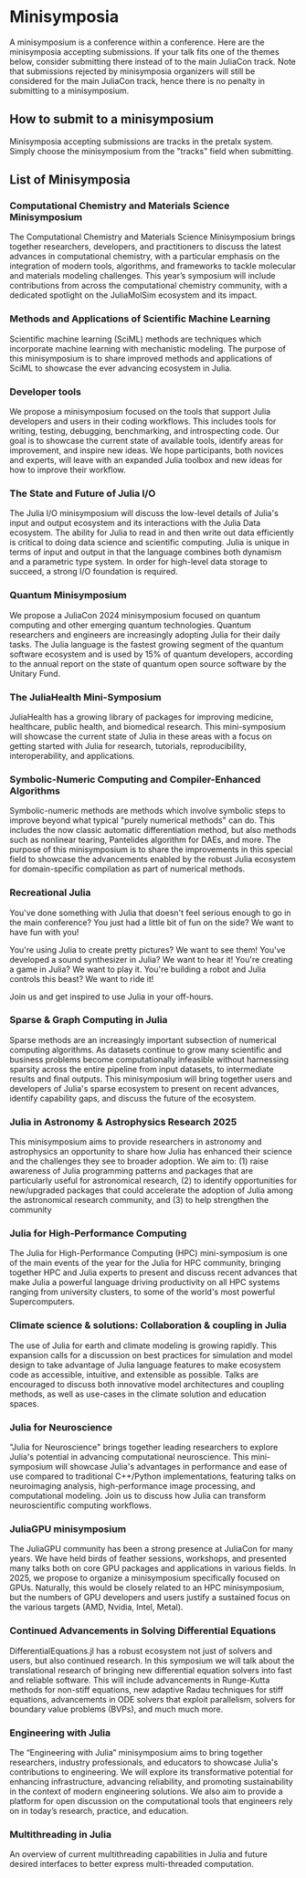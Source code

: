 # Minisymposia

A minisymposium is a conference within a conference. Here are the minisymposia accepting submissions. If your talk fits one of the themes below, consider submitting there instead of to the main JuliaCon track. Note that submissions rejected by minisymposia organizers will still be considered for the main JuliaCon track, hence there is no penalty in submitting to a minisymposium.


## How to submit to a minisymposium

Minisymposia accepting submissions are tracks in the pretalx system. Simply choose the minisymposium from the
"tracks" field when submitting.

## List of Minisymposia

### Computational Chemistry and Materials Science Minisymposium

The Computational Chemistry and Materials Science Minisymposium brings together researchers, developers, and practitioners to discuss the latest advances in computational chemistry, with a particular emphasis on the integration of modern tools, algorithms, and frameworks to tackle molecular and materials modeling challenges. This year’s symposium will include contributions from across the computational chemistry community, with a dedicated spotlight on the JuliaMolSim ecosystem and its impact.

### Methods and Applications of Scientific Machine Learning

Scientific machine learning (SciML) methods are techniques which incorporate machine learning with mechanistic modeling. The purpose of this minisymposium is to share improved methods and applications of SciML to showcase the ever advancing ecosystem in Julia.

### Developer tools

We propose a minisymposium focused on the tools that support Julia developers and users in their coding workflows. This includes tools for writing, testing, debugging, benchmarking, and introspecting code. Our goal is to showcase the current state of available tools, identify areas for improvement, and inspire new ideas. We hope participants, both novices and experts, will leave with an expanded Julia toolbox and new ideas for how to improve their workflow.

### The State and Future of Julia I/O

The Julia I/O minisymposium will discuss the low-level details of Julia's input and output ecosystem and its interactions with the Julia Data ecosystem. The ability for Julia to read in and then write out data efficiently is critical to doing data science and scientific computing. Julia is unique in terms of input and output in that the language combines both dynamism and a parametric type system. In order for high-level data storage to succeed, a strong I/O foundation is required.

### Quantum Minisymposium

We propose a JuliaCon 2024 minisymposium focused on quantum computing and other emerging quantum technologies. Quantum researchers and engineers are increasingly adopting Julia for their daily tasks. The Julia language is the fastest growing segment of the quantum software ecosystem and is used by 15% of quantum developers, according to the annual report on the state of quantum open source software by the Unitary Fund.

### The JuliaHealth Mini-Symposium

JuliaHealth has a growing library of packages for improving medicine, healthcare, public health, and biomedical research. This mini-symposium will showcase the current state of Julia in these areas with a focus on getting started with Julia for research, tutorials, reproducibility, interoperability, and applications.

### Symbolic-Numeric Computing and Compiler-Enhanced Algorithms

Symbolic-numeric methods are methods which involve symbolic steps to improve beyond what typical "purely numerical methods" can do. This includes the now classic automatic differentiation method, but also methods such as nonlinear tearing, Pantelides algorithm for DAEs, and more. The purpose of this minisymposium is to share the improvements in this special field to showcase the advancements enabled by the robust Julia ecosystem for domain-specific compilation as part of numerical methods.

### Recreational Julia	

You've done something with Julia that doesn't feel serious enough to go in the main conference? You just had a little bit of fun on the side? We want to have fun with you!

You're using Julia to create pretty pictures? We want to see them!
You've developed a sound synthesizer in Julia? We want to hear it!
You're creating a game in Julia? We want to play it.
You're building a robot and Julia controls this beast? We want to ride it!

Join us and get inspired to use Julia in your off-hours.

### Sparse & Graph Computing in Julia

Sparse methods are an increasingly important subsection of numerical computing algorithms. As datasets continue to grow many scientific and business problems become computationally infeasible without harnessing sparsity across the entire pipeline from input datasets, to intermediate results and final outputs. This minisymposium will bring together users and developers of Julia's sparse ecosystem to present on recent advances, identify capability gaps, and discuss the future of the ecosystem.

### Julia in Astronomy & Astrophysics Research 2025

This minisymposium aims to provide researchers in astronomy and astrophysics an opportunity to share how Julia has enhanced their science and the challenges they see to broader adoption. We aim to: (1) raise awareness of Julia programming patterns and packages that are particularly useful for astronomical research, (2) to identify opportunities for new/upgraded packages that could accelerate the adoption of Julia among the astronomical research community, and (3) to help strengthen the community

### Julia for High-Performance Computing

The Julia for High-Performance Computing (HPC) mini-symposium is one of the main events of the year for the Julia for HPC community, bringing together HPC and Julia experts to present and discuss recent advances that make Julia a powerful language driving productivity on all HPC systems ranging from university clusters, to some of the world's most powerful Supercomputers.

### Climate science & solutions: Collaboration & coupling in Julia

The use of Julia for earth and climate modeling is growing rapidly. This expansion calls for a discussion on best practices for simulation and model design to take advantage of Julia language features to make ecosystem code as accessible, intuitive, and extensible as possible. Talks are encouraged to discuss both innovative model architectures and coupling methods, as well as use-cases in the climate solution and education spaces.

### Julia for Neuroscience

"Julia for Neuroscience" brings together leading researchers to explore Julia's potential in advancing computational neuroscience. This mini-symposium will showcase Julia's advantages in performance and ease of use compared to traditional C++/Python implementations, featuring talks on neuroimaging analysis, high-performance image processing, and computational modeling. Join us to discuss how Julia can transform neuroscientific computing workflows.

### JuliaGPU minisymposium 

The JuliaGPU community has been a strong presence at JuliaCon for many years. We have held birds of feather sessions, workshops, and presented many talks both on core GPU packages and applications in various fields. In 2025, we propose to organize a minisymposium specifically focused on GPUs. Naturally, this would be closely related to an HPC minisymposium, but the numbers of GPU developers and users justify a sustained focus on the various targets (AMD, Nvidia, Intel, Metal).

### Continued Advancements in Solving Differential Equations

DifferentialEquations.jl has a robust ecosystem not just of solvers and users, but also continued research. In this symposium we will talk about the translational research of bringing new differential equation solvers into fast and reliable software. This will include advancements in Runge-Kutta methods for non-stiff equations, new adaptive Radau techniques for stiff equations, advancements in ODE solvers that exploit parallelism, solvers for boundary value problems (BVPs), and much much more.

### Engineering with Julia

The “Engineering with Julia” minisymposium aims to bring together researchers, industry professionals, and educators to showcase Julia's contributions to engineering. We will explore its transformative potential for enhancing infrastructure, advancing reliability, and promoting sustainability in the context of modern engineering solutions. We also aim to provide a platform for open discussion on the computational tools that engineers rely on in today’s research, practice, and education.

### Multithreading in Julia

An overview of current multithreading capabilities in Julia and future desired interfaces to better express multi-threaded computation.

